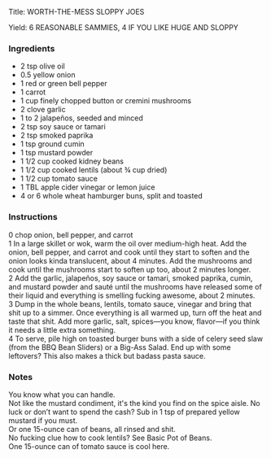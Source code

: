 <!DOCTYPE HTML PUBLIC "-//W3C//DTD HTML 4.0 Transitional//EN">
<html>
  <head>
  <title>WORTH-THE-MESS SLOPPY JOES</title><link rel='stylesheet' href='style.css' type='text/css'><meta http-equiv="Content-Style-Stype" content="text/css">
     <meta http-equiv="Content-Type" content="text/html;charset=utf-8">
     </head><body><div class="recipe" itemscope itemtype="http://schema.org/Recipe"><div class='header'><p class="title"><span class="label">Title:</span> <span itemprop="name">WORTH-THE-MESS SLOPPY JOES</span></p>
<p class="yields"><span class="label">Yield:</span> <span itemprop="recipeYield">6 REASONABLE SAMMIES, 4 IF YOU LIKE HUGE AND SLOPPY</span></p>
</div><div class="ing"><h3>Ingredients</h3><ul class="ing"><li class="ing" itemprop="ingredients">2 tsp olive oil </li>
<li class="ing" itemprop="ingredients">0.5 yellow onion </li>
<li class="ing" itemprop="ingredients">1 red or green bell pepper </li>
<li class="ing" itemprop="ingredients">1 carrot </li>
<li class="ing" itemprop="ingredients">1 cup finely chopped button or cremini mushrooms </li>
<li class="ing" itemprop="ingredients">2 clove garlic </li>
<li class="ing" itemprop="ingredients">1 to 2 jalapeños, seeded and minced </li>
<li class="ing" itemprop="ingredients">2 tsp soy sauce or tamari </li>
<li class="ing" itemprop="ingredients">2 tsp smoked paprika </li>
<li class="ing" itemprop="ingredients">1 tsp ground cumin </li>
<li class="ing" itemprop="ingredients">1 tsp mustard powder </li>
<li class="ing" itemprop="ingredients">1 1/2 cup cooked kidney beans </li>
<li class="ing" itemprop="ingredients">1 1/2 cup cooked lentils (about ¾ cup dried) </li>
<li class="ing" itemprop="ingredients">1 1/2 cup tomato sauce </li>
<li class="ing" itemprop="ingredients">1 TBL apple cider vinegar or lemon juice </li>
<li class="ing" itemprop="ingredients">4 or 6 whole wheat hamburger buns, split and toasted </li>
</ul>
</div>
<div class="instructions"><h3 class="Instructions">Instructions</h3><div itemprop="recipeInstructions"><p>0 chop onion, bell pepper, and carrot<br>1 In a large skillet or wok, warm the oil over medium-high heat. Add the onion, bell pepper, and carrot and cook until they start to soften and the onion looks kinda translucent, about 4 minutes. Add the mushrooms and cook until the mushrooms start to soften up too, about 2 minutes longer.<br>2 Add the garlic, jalapeños, soy sauce or tamari, smoked paprika, cumin, and mustard powder and sauté until the mushrooms have released some of their liquid and everything is smelling fucking awesome, about 2 minutes.<br>3 Dump in the whole beans, lentils, tomato sauce, vinegar and bring that shit up to a simmer. Once everything is all warmed up, turn off the heat and taste that shit. Add more garlic, salt, spices—you know, flavor—if you think it needs a little extra something.<br>4 To serve, pile high on toasted burger buns with a side of celery seed slaw (from the BBQ Bean Sliders) or a Big-Ass Salad. End up with some leftovers? This also makes a thick but badass pasta sauce.</p></div></div><div class="modifications"><h3 class="Notes">Notes</h3><p>You know what you can handle.<br> Not like the mustard condiment, it's the kind you find on the spice aisle. No luck or don’t want to spend the cash? Sub in 1 tsp of prepared yellow mustard if you must.<br> Or one 15-ounce can of beans, all rinsed and shit.<br> No fucking clue how to cook lentils? See Basic Pot of Beans.<br> One 15-ounce can of tomato sauce is cool here.</p></div></div>

</body>
</html>